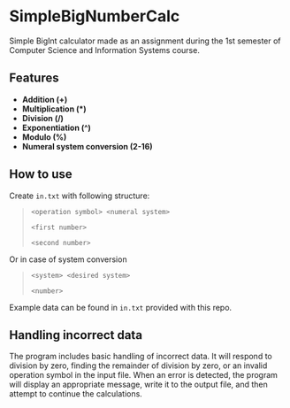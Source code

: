 # SimpleBigNumberCalc
Simple BigInt calculator made as an assignment during the 1st semester of Computer Science and Information Systems course.

## Features
- **Addition (+)**
- **Multiplication (*)**
- **Division (/)**
- **Exponentiation (^)**
- **Modulo (%)**
- **Numeral system conversion (2-16)**

## How to use
Create `in.txt` with following structure:
> `<operation symbol> <numeral system>`
>
>`<first number>`
>
>`<second number>`

Or in case of system conversion
> `<system> <desired system>`
>
>`<number>`

Example data can be found in `in.txt` provided with this repo.

## Handling incorrect data
The program includes basic handling of incorrect data. It will respond to division by zero, finding the remainder of division by zero, or an invalid operation symbol in the input file. When an error is detected, the program will display an appropriate message, write it to the output file, and then attempt to continue the calculations.